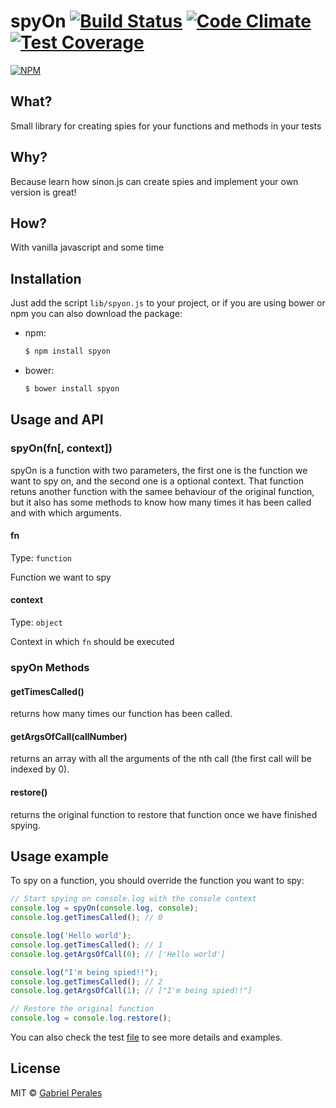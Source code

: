 # spyOn [![Build Status](https://travis-ci.org/gabrielperales/spyOn.svg?branch=master)](https://travis-ci.org/gabrielperales/spyOn) [![Code Climate](https://codeclimate.com/github/gabrielperales/spyOn/badges/gpa.svg)](https://codeclimate.com/github/gabrielperales/spyOn) [![Test Coverage](https://codeclimate.com/github/gabrielperales/spyOn/badges/coverage.svg)](https://codeclimate.com/github/gabrielperales/spyOn/coverage)
[![NPM](https://nodei.co/npm/spyon.png)](https://nodei.co/npm/spyon/)

## What?
Small library for creating spies for your functions and methods in your tests

## Why?
Because learn how sinon.js can create spies and implement your own version is
great!

## How?
With vanilla javascript and some time

## Installation
Just add the script `lib/spyon.js` to your project, or if you are using bower or
 npm you can also download the package:

- npm:
  ```bash
  $ npm install spyon
  ```

- bower:
  ```bash
  $ bower install spyon
  ```

## Usage and API

### spyOn(fn[, context])
  spyOn is a function with two parameters, the first one is the function we want
  to spy on, and the second one is a optional context. That function retuns
  another function with the samee behaviour of the original function, but it
  also has some methods to know how many times it has been called and with which
  arguments.

#### fn
Type: `function`

Function we want to spy

#### context
Type: `object`

Context in which `fn` should be executed

### spyOn Methods

#### getTimesCalled()
returns how many times our function has been called.

#### getArgsOfCall(callNumber)
returns an array with all the arguments of the nth call (the first call will be indexed by 0).

#### restore()
returns the original function to restore that function once we have finished spying.


## Usage example
To spy on a function, you should override the function you want to spy:

```javascript
// Start spying on console.log with the console context
console.log = spyOn(console.log, console);
console.log.getTimesCalled(); // 0

console.log('Hello world');
console.log.getTimesCalled(); // 1
console.log.getArgsOfCall(0); // ['Hello world']

console.log("I'm being spied!!");
console.log.getTimesCalled(); // 2
console.log.getArgsOfCall(1); // ["I'm being spied!!"]

// Restore the original function
console.log = console.log.restore();
```

You can also check the test [file](https://github.com/gabrielperales/spyOn/blob/master/test/spyonSpec.js) to see more details and examples.

## License

MIT © [Gabriel Perales](http://gabriel.perales.me)
